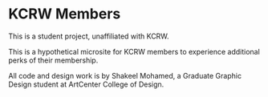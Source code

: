 # KCRW Members

This is a student project, unaffiliated with KCRW.

This is a hypothetical microsite for KCRW members to experience additional perks of their membership.

All code and design work is by Shakeel Mohamed, a Graduate Graphic Design student at ArtCenter College of Design.
